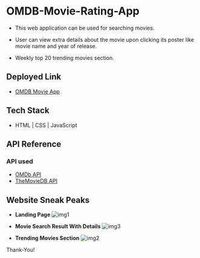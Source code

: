 # OMDB-Movie-Rating-App

- This web application can be used for searching movies.

- User can view extra details about the movie upon clicking its poster like movie name and year of release. 

- Weekly top 20 trending movies section.


## Deployed Link

- [OMDB Movie App](https://luxury-meerkat-352335.netlify.app)

## Tech Stack

- HTML | CSS | JavaScript


## API Reference

### API used

- [OMDb API](http://www.omdbapi.com/)
- [TheMovieDB API](https://www.themoviedb.org/documentation/api)


## Website Sneak Peaks

- **Landing Page**
![img1](https://user-images.githubusercontent.com/36689521/189995199-1774372e-8cb1-4fbe-86f9-61424653f200.png)

- **Movie Search Result With Details**
![img3](https://user-images.githubusercontent.com/36689521/189995422-558e7d12-5ff6-4bff-8720-09186f0ffc26.png)

- **Trending Movies Section**
![img2](https://user-images.githubusercontent.com/36689521/189995380-0f277ca0-1c8c-42e4-a738-2befa6fcf15a.png)

Thank-You!
